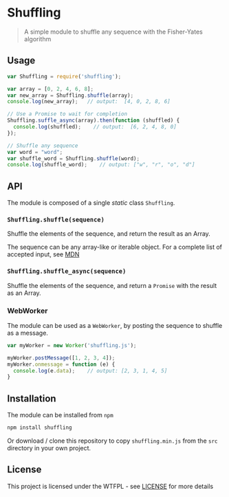 # Shuffling

> A simple module to shuffle any sequence with the Fisher-Yates algorithm


## Usage

```js
var Shuffling = require('shuffling');

var array = [0, 2, 4, 6, 8];
var new_array = Shuffling.shuffle(array);  
console.log(new_array);   // output:  [4, 0, 2, 8, 6]

// Use a Promise to wait for completion
Shuffling.suffle_async(array).then(function (shuffled) {
  console.log(shuffled);    // output:  [6, 2, 4, 8, 0]
});

// Shuffle any sequence
var word = "word";
var shuffle_word = Shuffling.shuffle(word);
console.log(shuffle_word);    // output: ["w", "r", "o", "d"]
```


## API

The module is composed of a single *static* class `Shuffling`.

### `Shuffling.shuffle(sequence)`

Shuffle the elements of the sequence, and return the result as an Array.

The sequence can be any array-like or iterable object. For a complete list of accepted input, see [MDN](https://developer.mozilla.org/en-US/docs/Web/JavaScript/Reference/Global_Objects/Array/from)

### `Shuffling.shuffle_async(sequence)`

Shuffle the elements of the sequence, and return a `Promise` with the result as an Array.

### WebWorker

The module can be used as a `WebWorker`, by posting the sequence to shuffle as a message.

```js
var myWorker = new Worker('shuffling.js');

myWorker.postMessage([1, 2, 3, 4]);
myWorker.onmessage = function (e) {
  console.log(e.data);    // output: [2, 3, 1, 4, 5]
}
```


## Installation

The module can be installed from `npm`

```js
npm install shuffling
```

Or download / clone this repository to copy `shuffling.min.js` from the `src` directory in your own project.


## License

This project is licensed under the WTFPL - see [LICENSE](LICENSE) for more details
